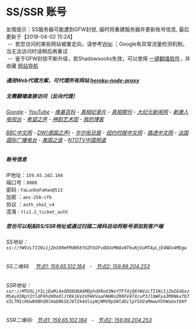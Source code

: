 # SS/SSR 账号 

友情提示：SS服务器可能遭到GFW封锁, 届时将重建服务器并更新账号信息, 最后更新于【2018-04-02 15:24】
<br/>&nbsp;--&nbsp; 若您访问的某些网站被重定向，请参考[Wiki](https://github.com/gfw-breaker/ssr-accounts/wiki) ；Google有异常流量检测机制，当无法访问时请稍后再重试
<br/>&nbsp;--&nbsp; 鉴于GFW封锁不断升级，若Shadowsocks失效，可以使用 [一键翻墙软件](http://144.202.110.140:10000/fgate/)，并收藏 [网站导航](https://github.com/gfw-breaker/open-proxy/blob/master/README.md) 

##### 通用Web代理方案，可代理所有网站 [heroku-node-proxy](https://github.com/gfw-breaker/heroku-node-proxy/blob/master/README.md) 

#####  无需翻墙直接访问（反向代理）
######  [Google](http://144.202.103.248:8888/search?q=425事件) - [YouTube](http://144.202.103.248:8700/results?search_query=425事件) - [维基百科](http://144.202.103.248:8100/wiki/喬高-麥塔斯調查報告) - [真相纪录片](http://144.202.103.248:10080/videos) - [真相期刊](http://144.202.103.248:8300/display.aspx?category_id=3&zhuanti_id=2) - [大纪元新闻网](http://144.202.103.248:10080) - [新唐人电视台](http://144.202.103.248:8000) - [希望之声](http://144.202.103.248:8200) - [神韵艺术团](http://144.202.103.248:8000/xtr/gb/prog673.html) - [我的博客](http://144.202.103.248:10000/)<br/> <br/> [BBC中文网](http://144.202.103.248:9100/zhongwen) - [DW(德国之声)](http://144.202.103.248:9200/zh/在线报导/s-9058?&zhongwen=simp) - [华尔街日报](http://144.202.103.248:9300) - [纽约时报中文网](http://144.202.103.248:9400) - [路透中文网](http://144.202.103.248:9500/) - [法国国际广播电台](http://144.202.103.248:9600/) - [美国之音](http://144.202.103.248:9700/) - [NTDTV中国频道](http://144.202.103.248:10080/videos/tv.html)


##### 账号信息
IP地址：`159.65.102.184`  
端口号：`8080`  
密码  : `FaLunDaFaHao@513`  
加密  ：`aes-256-cfb`  
协议  ：`auth_sha1_v4`  
混淆  : `tls1.2_ticket_auth`  

##### 您也可以粘贴SS/SSR地址或通过扫描二维码自动将账号添加到客户端

######  SS地址： `ss://YWVzLTI1Ni1jZmI6RmFMdW5EYUZhSGFvQDUxM0AxNTkuNjUuMTAyLjE4NDo4MDgw`   
######  SS二维码: &nbsp;&nbsp; <a href="http://159.65.102.184/info/ss.html" target="_blank">节点1: 159.65.102.184</a> &nbsp;&nbsp;-&nbsp;&nbsp; <a href="http://159.89.204.253/info/ss.html" target="_blank">节点2: 159.89.204.253</a>

######  SSR地址： `ssr://MTU5LjY1LjEwMi4xODQ6ODA4MDphdXRoX3NoYTFfdjQ6YWVzLTI1Ni1jZmI6dGxzMS4yX3RpY2tldF9hdXRoOlJtRk1kVzVFWVVaaFNHRnZRRFV4TXcvP3JlbWFya3M9NkxTbTVZLTM1cHUwNXBhd0lHaDBkSEJ6T2k4dloyWjNMV0p5WldGclpYSXVaMmwwYUhWaUxtbHY`     
######  SSR二维码: &nbsp;&nbsp;<a href="http://159.65.102.184/info/ssr.html" target="_blank">节点1: 159.65.102.184</a> &nbsp;&nbsp;-&nbsp;&nbsp; <a href="http://159.89.204.253/info/ssr.html" target="_blank">节点2: 159.89.204.253</a>


